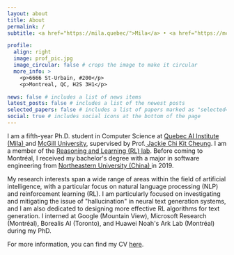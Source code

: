 ```yaml
---
layout: about
title: About
permalink: /
subtitle: <a href="https://mila.quebec/">Mila</a> • <a href="https://mcgill-nlp.github.io/">McGill University</a>

profile:
  align: right
  image: prof_pic.jpg
  image_circular: false # crops the image to make it circular
  more_info: >
    <p>6666 St-Urbain, #200</p>
    <p>Montreal, QC, H2S 3H1</p>

news: false # includes a list of news items
latest_posts: false # includes a list of the newest posts
selected_papers: false # includes a list of papers marked as "selected={true}"
social: true # includes social icons at the bottom of the page
---
```


I am a fifth-year Ph.D. student in Computer Science at <a href="https://mila.quebec/en/"> Quebec AI Institute (Mila) </a> and <a href="https://cs.mcgill.ca/"> McGill University</a>, supervised by Prof.<a href="https://www.cs.mcgill.ca/~jcheung/"> Jackie Chi Kit Cheung</a>. I am a member of the <a href="http://rl.cs.mcgill.ca/">Reasoning and Learning (RL) lab</a>. Before coming to Montréal, I received my bachelor's degree with a major in software engineering from <a href="https://www.neu.edu.cn/"> Northeastern University (China) </a> in 2019.

My research interests span a wide range of areas within the field of artificial intelligence, with a particular focus on natural language processing (NLP) and reinforcement learning (RL). I am particularly focused on investigating and mitigating the issue of "hallucination" in neural text generation systems, and I am also dedicated to designing more effective RL algorithms for text generation. I interned at Google (Mountain View), Microsoft Research (Montréal), Borealis AI (Toronto), and Huawei Noah's Ark Lab (Montréal) during my PhD.

For more information, you can find my CV <a href="assets/pdf/CV.pdf" target="_blank">here</a>.
